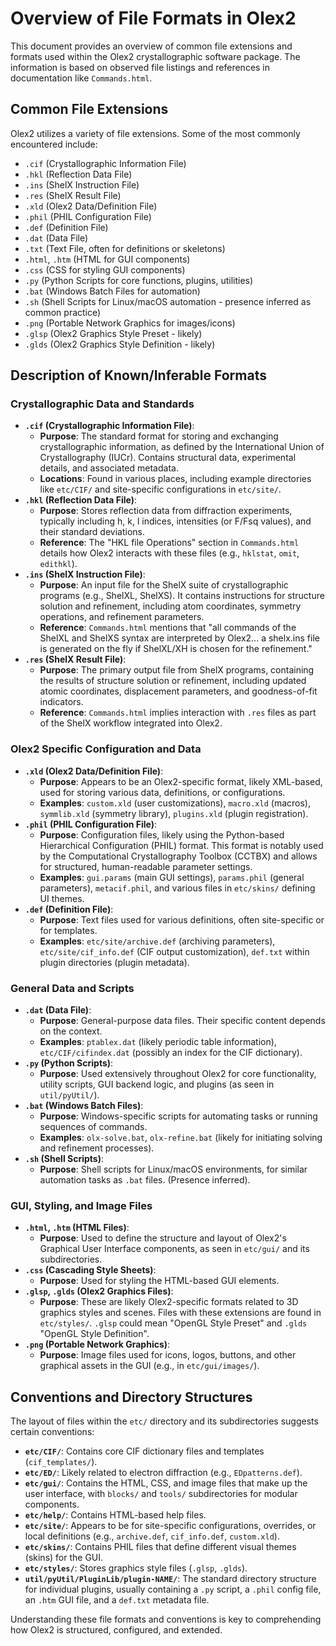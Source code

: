 # Overview of File Formats in Olex2

This document provides an overview of common file extensions and formats used within the Olex2 crystallographic software package. The information is based on observed file listings and references in documentation like `Commands.html`.

## Common File Extensions

Olex2 utilizes a variety of file extensions. Some of the most commonly encountered include:

*   `.cif` (Crystallographic Information File)
*   `.hkl` (Reflection Data File)
*   `.ins` (ShelX Instruction File)
*   `.res` (ShelX Result File)
*   `.xld` (Olex2 Data/Definition File)
*   `.phil` (PHIL Configuration File)
*   `.def` (Definition File)
*   `.dat` (Data File)
*   `.txt` (Text File, often for definitions or skeletons)
*   `.html`, `.htm` (HTML for GUI components)
*   `.css` (CSS for styling GUI components)
*   `.py` (Python Scripts for core functions, plugins, utilities)
*   `.bat` (Windows Batch Files for automation)
*   `.sh` (Shell Scripts for Linux/macOS automation - presence inferred as common practice)
*   `.png` (Portable Network Graphics for images/icons)
*   `.glsp` (Olex2 Graphics Style Preset - likely)
*   `.glds` (Olex2 Graphics Style Definition - likely)

## Description of Known/Inferable Formats

### Crystallographic Data and Standards

*   **`.cif` (Crystallographic Information File)**:
    *   **Purpose**: The standard format for storing and exchanging crystallographic information, as defined by the International Union of Crystallography (IUCr). Contains structural data, experimental details, and associated metadata.
    *   **Locations**: Found in various places, including example directories like `etc/CIF/` and site-specific configurations in `etc/site/`.
*   **`.hkl` (Reflection Data File)**:
    *   **Purpose**: Stores reflection data from diffraction experiments, typically including h, k, l indices, intensities (or F/Fsq values), and their standard deviations.
    *   **Reference**: The "HKL file Operations" section in `Commands.html` details how Olex2 interacts with these files (e.g., `hklstat`, `omit`, `edithkl`).
*   **`.ins` (ShelX Instruction File)**:
    *   **Purpose**: An input file for the ShelX suite of crystallographic programs (e.g., ShelXL, ShelXS). It contains instructions for structure solution and refinement, including atom coordinates, symmetry operations, and refinement parameters.
    *   **Reference**: `Commands.html` mentions that "all commands of the ShelXL and ShelXS syntax are interpreted by Olex2... a shelx.ins file is generated on the fly if ShelXL/XH is chosen for the refinement."
*   **`.res` (ShelX Result File)**:
    *   **Purpose**: The primary output file from ShelX programs, containing the results of structure solution or refinement, including updated atomic coordinates, displacement parameters, and goodness-of-fit indicators.
    *   **Reference**: `Commands.html` implies interaction with `.res` files as part of the ShelX workflow integrated into Olex2.

### Olex2 Specific Configuration and Data

*   **`.xld` (Olex2 Data/Definition File)**:
    *   **Purpose**: Appears to be an Olex2-specific format, likely XML-based, used for storing various data, definitions, or configurations.
    *   **Examples**: `custom.xld` (user customizations), `macro.xld` (macros), `symmlib.xld` (symmetry library), `plugins.xld` (plugin registration).
*   **`.phil` (PHIL Configuration File)**:
    *   **Purpose**: Configuration files, likely using the Python-based Hierarchical Configuration (PHIL) format. This format is notably used by the Computational Crystallography Toolbox (CCTBX) and allows for structured, human-readable parameter settings.
    *   **Examples**: `gui.params` (main GUI settings), `params.phil` (general parameters), `metacif.phil`, and various files in `etc/skins/` defining UI themes.
*   **`.def` (Definition File)**:
    *   **Purpose**: Text files used for various definitions, often site-specific or for templates.
    *   **Examples**: `etc/site/archive.def` (archiving parameters), `etc/site/cif_info.def` (CIF output customization), `def.txt` within plugin directories (plugin metadata).

### General Data and Scripts

*   **`.dat` (Data File)**:
    *   **Purpose**: General-purpose data files. Their specific content depends on the context.
    *   **Examples**: `ptablex.dat` (likely periodic table information), `etc/CIF/cifindex.dat` (possibly an index for the CIF dictionary).
*   **`.py` (Python Scripts)**:
    *   **Purpose**: Used extensively throughout Olex2 for core functionality, utility scripts, GUI backend logic, and plugins (as seen in `util/pyUtil/`).
*   **`.bat` (Windows Batch Files)**:
    *   **Purpose**: Windows-specific scripts for automating tasks or running sequences of commands.
    *   **Examples**: `olx-solve.bat`, `olx-refine.bat` (likely for initiating solving and refinement processes).
*   **`.sh` (Shell Scripts)**:
    *   **Purpose**: Shell scripts for Linux/macOS environments, for similar automation tasks as `.bat` files. (Presence inferred).

### GUI, Styling, and Image Files

*   **`.html`, `.htm` (HTML Files)**:
    *   **Purpose**: Used to define the structure and layout of Olex2's Graphical User Interface components, as seen in `etc/gui/` and its subdirectories.
*   **`.css` (Cascading Style Sheets)**:
    *   **Purpose**: Used for styling the HTML-based GUI elements.
*   **`.glsp`, `.glds` (Olex2 Graphics Files)**:
    *   **Purpose**: These are likely Olex2-specific formats related to 3D graphics styles and scenes. Files with these extensions are found in `etc/styles/`. `.glsp` could mean "OpenGL Style Preset" and `.glds` "OpenGL Style Definition".
*   **`.png` (Portable Network Graphics)**:
    *   **Purpose**: Image files used for icons, logos, buttons, and other graphical assets in the GUI (e.g., in `etc/gui/images/`).

## Conventions and Directory Structures

The layout of files within the `etc/` directory and its subdirectories suggests certain conventions:

*   **`etc/CIF/`**: Contains core CIF dictionary files and templates (`cif_templates/`).
*   **`etc/ED/`**: Likely related to electron diffraction (e.g., `EDpatterns.def`).
*   **`etc/gui/`**: Contains the HTML, CSS, and image files that make up the user interface, with `blocks/` and `tools/` subdirectories for modular components.
*   **`etc/help/`**: Contains HTML-based help files.
*   **`etc/site/`**: Appears to be for site-specific configurations, overrides, or local definitions (e.g., `archive.def`, `cif_info.def`, `custom.xld`).
*   **`etc/skins/`**: Contains PHIL files that define different visual themes (skins) for the GUI.
*   **`etc/styles/`**: Stores graphics style files (`.glsp`, `.glds`).
*   **`util/pyUtil/PluginLib/plugin-NAME/`**: The standard directory structure for individual plugins, usually containing a `.py` script, a `.phil` config file, an `.htm` GUI file, and a `def.txt` metadata file.

Understanding these file formats and conventions is key to comprehending how Olex2 is structured, configured, and extended.
